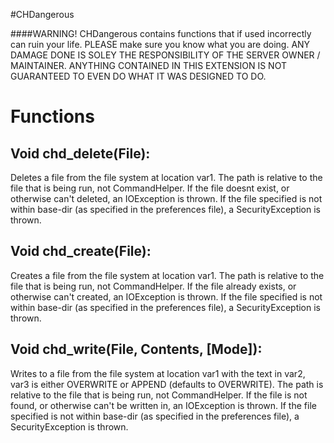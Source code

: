 #CHDangerous

####WARNING!
CHDangerous contains functions that if used incorrectly can ruin your life. PLEASE make sure you know what you are
doing. ANY DAMAGE DONE IS SOLEY THE RESPONSIBILITY OF THE SERVER OWNER / MAINTAINER. ANYTHING CONTAINED IN THIS
EXTENSION IS NOT GUARANTEED TO EVEN DO WHAT IT WAS DESIGNED TO DO.

# Functions
## Void chd\_delete(File):
Deletes a file from the file system at location var1. The path is relative to the file that is being run, not CommandHelper. If the file doesnt exist, or otherwise can't deleted, an IOException is thrown. If the file specified is not within base-dir (as specified in the preferences file), a SecurityException is thrown.
## Void chd\_create(File):
Creates a file from the file system at location var1. The path is relative to the file that is being run, not CommandHelper. If the file already exists, or otherwise can't created, an IOException is thrown. If the file specified is not within base-dir (as specified in the preferences file), a SecurityException is thrown.
## Void chd\_write(File, Contents, [Mode]):
Writes to a file from the file system at location var1 with the text in var2, var3 is either OVERWRITE or APPEND (defaults to OVERWRITE). The path is relative to the file that is being run, not CommandHelper. If the file is not found, or otherwise can't be written in, an IOException is thrown. If the file specified is not within base-dir (as specified in the preferences file), a SecurityException is thrown.
